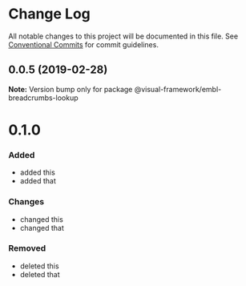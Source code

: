 # Change Log

All notable changes to this project will be documented in this file.
See [Conventional Commits](https://conventionalcommits.org) for commit guidelines.

## 0.0.5 (2019-02-28)

**Note:** Version bump only for package @visual-framework/embl-breadcrumbs-lookup





# 0.1.0

### Added
- added this
- added that

### Changes

- changed this
- changed that

### Removed

- deleted this
- deleted that
